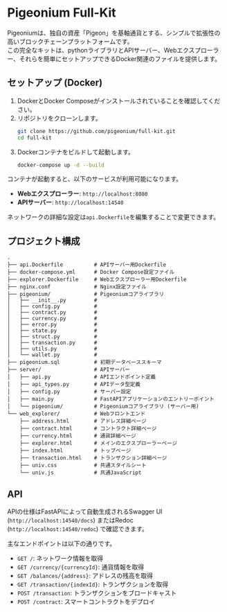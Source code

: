 # Pigeonium Full-Kit

Pigeoniumは、独自の資産「Pigeon」を基軸通貨とする、シンプルで拡張性の高いブロックチェーンプラットフォームです。  
この完全なキットは、pythonライブラリとAPIサーバー、Webエクスプローラー、それらを簡単にセットアップできるDocker関連のファイルを提供します。

## セットアップ (Docker)

1.  DockerとDocker Composeがインストールされていることを確認してください。
2.  リポジトリをクローンします。
    ```bash
    git clone https://github.com/pigeonium/full-kit.git
    cd full-kit
    ```
3.  Dockerコンテナをビルドして起動します。
    ```bash
    docker-compose up -d --build
    ```

コンテナが起動すると、以下のサービスが利用可能になります。

  * **Webエクスプローラー**: `http://localhost:8080`
  * **APIサーバー**: `http://localhost:14540`

ネットワークの詳細な設定は`api.Dockerfile`を編集することで変更できます。

## プロジェクト構成

```
.
├── api.Dockerfile          # APIサーバー用Dockerfile
├── docker-compose.yml      # Docker Compose設定ファイル
├── explorer.Dockerfile     # Webエクスプローラー用Dockerfile
├── nginx.conf              # Nginx設定ファイル
├── pigeonium/              # Pigeoniumコアライブラリ
│   ├── __init__.py         #
│   ├── config.py           #
│   ├── contract.py         #
│   ├── currency.py         #
│   ├── error.py            #
│   ├── state.py            #
│   ├── struct.py           #
│   ├── transaction.py      #
│   ├── utils.py            #
│   └── wallet.py           #
├── pigeonium.sql           # 初期データベーススキーマ
├── server/                 # APIサーバー
│   ├── api.py              # APIエンドポイント定義
│   ├── api_types.py        # APIデータ型定義
│   ├── config.py           # サーバー設定
│   ├── main.py             # FastAPIアプリケーションのエントリーポイント
│   └── pigeonium/          # Pigeoniumコアライブラリ (サーバー用)
└── web_explorer/           # Webフロントエンド
    ├── address.html        # アドレス詳細ページ
    ├── contract.html       # コントラクト詳細ページ
    ├── currency.html       # 通貨詳細ページ
    ├── explorer.html       # メインのエクスプローラーページ
    ├── index.html          # トップページ
    ├── transaction.html    # トランザクション詳細ページ
    ├── univ.css            # 共通スタイルシート
    └── univ.js             # 共通JavaScript
```

## API

APIの仕様はFastAPIによって自動生成されるSwagger UI (`http://localhost:14540/docs`) またはRedoc (`http://localhost:14540/redoc`) で確認できます。

主なエンドポイントは以下の通りです。

  * `GET /`: ネットワーク情報を取得
  * `GET /currency/{currencyId}`: 通貨情報を取得
  * `GET /balances/{address}`: アドレスの残高を取得
  * `GET /transaction/{indexId}`: トランザクションを取得
  * `POST /transaction`: トランザクションをブロードキャスト
  * `POST /contract`: スマートコントラクトをデプロイ
